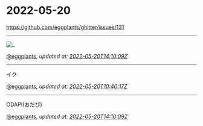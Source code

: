 # 2022-05-20

<https://github.com/eggplants/ghitter/issues/131>

---

![_](https://github.githubassets.com/images/mona-loading-default.gif)

[@eggplants](https://github.com/eggplants), *updated at: [2022-05-20T14:10:09Z](https://github.com/eggplants/ghitter/issues/131#issue-1241957515)*

---

イク

[@eggplants](https://github.com/eggplants), *updated at: [2022-05-20T10:40:17Z](https://github.com/eggplants/ghitter/issues/131#issuecomment-1132751952)*

---

ODAPI(おだぴ)

[@eggplants](https://github.com/eggplants), *updated at: [2022-05-20T14:10:09Z](https://github.com/eggplants/ghitter/issues/131#issuecomment-1132944732)*
